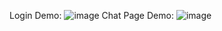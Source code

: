 Login Demo:
![image](https://user-images.githubusercontent.com/53578398/164451794-960dd18f-609c-4876-ba6b-61949523a083.png)
Chat Page Demo:
![image](https://user-images.githubusercontent.com/53578398/164451962-ad470f6f-be37-4acc-946c-a9cd447fbd2b.png)
